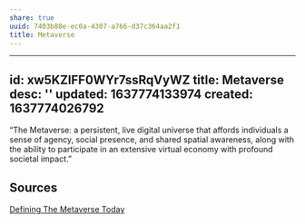 ```yaml
---
share: true
uuid: 7403b88e-ec0a-4307-a766-d37c364aa2f1
title: Metaverse
---
```

---
id: xw5KZlFF0WYr7ssRqVyWZ
title: Metaverse
desc: ''
updated: 1637774133974
created: 1637774026792
---

“The Metaverse: a persistent, live digital universe that affords individuals a sense of agency, social presence, and shared spatial awareness, along with the ability to participate in an extensive virtual economy with profound societal impact.”

## Sources

[Defining The Metaverse Today](https://www.forbes.com/sites/cathyhackl/2021/05/02/defining-the-metaverse-today/)